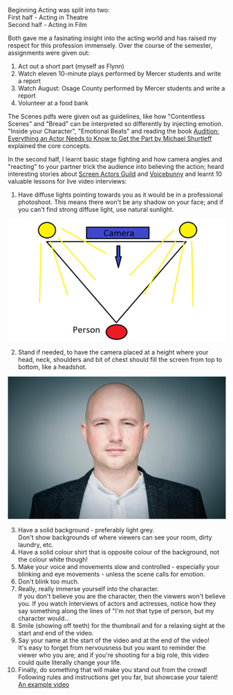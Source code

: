 Beginning Acting was split into two:\
First half - Acting in Theatre\
Second half - Acting in Film

Both gave me a fasinating insight into the acting world and has raised my respect for this profession immensely. Over the course of the semester, assignments were given out:
1. Act out a short part (myself as Flynn)
2. Watch eleven 10-minute plays performed by Mercer students and write a report
3. Watch August: Osage County performed by Mercer students and write a report
4. Volunteer at a food bank

The Scenes pdfs were given out as guidelines, like how "Contentless Scenes" and "Bread" can be interpreted so differently by injecting emotion. "Inside your Character", "Emotional Beats" and reading the book [Audition: Everything an Actor Needs to Know to Get the Part by Michael Shurtleff](https://books.google.co.uk/books/about/Audition.html?id=fpgBxuScPEsC&redir_esc=y) explained the core concepts.

In the second half, I learnt basic stage fighting and how camera angles and "reacting" to your partner trick the audience into believing the action; heard interesting stories about [Screen Actors Guild](https://www.sagaftra.org/) and [Voicebunny](https://voicebunny.com/) and learnt 10 valuable lessons for live video interviews:
1. Have diffuse lights pointing towards you as it would be in a professional photoshoot. This means there won't be any shadow on your face; and if you can't find strong diffuse light, use natural sunlight.
<p align="center">
  <img src="https://github.com/yuchingho/University/blob/master/3)%20Mercer%20Erasmus%20Year/7)%20Semester%20Two%20-%20THR218%20Beginning%20Acting/Light.png?raw=true" alt="Light"/>
</p>

2. Stand if needed, to have the camera placed at a height where your head, neck, shoulders and bit of chest should fill the screen from top to bottom, like a headshot.
<p align="center">
  <img src="https://github.com/yuchingho/University/blob/master/3)%20Mercer%20Erasmus%20Year/7)%20Semester%20Two%20-%20THR218%20Beginning%20Acting/Headshot.png?raw=true" alt="Headshot"/>
</p>

3. Have a solid background - preferably light grey.\
Don't show backgrounds of where viewers can see your room, dirty laundry, etc.
4. Have a solid colour shirt that is opposite colour of the background, not the colour white though!
5. Make your voice and movements slow and controlled - especially your blinking and eye movements - unless the scene calls for emotion.
6. Don't blink too much.
7. Really, really immerse yourself into the character.\
If you don't believe you are the character, then the viewers won't believe you. If you watch interviews of actors and actresses, notice how they say something along the lines of "I'm not that type of person, but my character would...
8. Smile (showing off teeth) for the thumbnail and for a relaxing sight at the start and end of the video.
9. Say your name at the start of the video and at the end of the video!\
It's easy to forget from nervousness but you want to reminder the viewer who you are; and if you're shooting for a big role, this video could quite literally change your life.
10. Finally, do something that will make you stand out from the crowd!\
Following rules and instructions get you far, but showcase your talent!\
[An example video](https://www.youtube.com/watch?v=h8YJt6iQPNA)